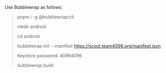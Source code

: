 Use Bubblewrap as follows:

>  pnpm i -g @bubblewrap/cli
>
> mkdir android
>
> cd android
>
> bubblewrap init --manifest https://scout.team4096.org/manifest.json
>
> Keystore password: 40964096
>
> bubblewrap build
